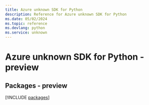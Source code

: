 ```yaml
---
title: Azure unknown SDK for Python
description: Reference for Azure unknown SDK for Python
ms.date: 05/02/2024
ms.topic: reference
ms.devlang: python
ms.service: unknown
---
```

# Azure unknown SDK for Python - preview
## Packages - preview
[!INCLUDE [packages](unknown-index.md)]